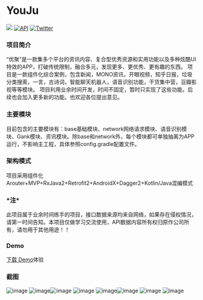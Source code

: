 # YouJu 
[![](https://img.shields.io/badge/platform-android-brightgreen.svg)](https://developer.android.com/index.html)  [![API](https://img.shields.io/badge/API-16%2B-blue.svg?style=flat)](https://android-arsenal.com/api?level=14) [![Twitter](https://img.shields.io/badge/Gradle-3.4.1-brightgreen.svg)](https://github.com/jiangzehui/polygonsview)


### 项目简介
“优聚”是一款集多个平台的资讯内容、复合型优秀资源和实用功能以及多种炫酷UI特效的APP，打破传统限制，融合多元，发现更多、更优秀、更有趣的东西。
项目是一款组件化综合案例，包含新闻，MONO资讯，开眼视频，知乎日报，垃圾分类搜索，一言，古诗词，智能聊天机器人，语音识别功能，干货集中营，豆瓣影视等等模块。
项目利用业余时间开发，时间不固定，暂时只实现了这些功能。后续也会加入更多新的功能。也欢迎各位提出意见。

### 主要模块
目前包含的主要模块有：base基础模块、network网络请求模块、语音识别模块、Gank模块、资讯模块。除base和network外，每个模块都可单独抽离为APP运行，不影响主工程，具体参照config.gradle配置文件。

### 架构模式
项目采用组件化Arouter+MVP+RxJava2+Retrofit2+AndroidX+Dagger2+Kotlin/Java混编模式

### \*注\*
此项目属于业余时间练手的项目，接口数据来源均来自网络，如果存在侵权情况，请第一时间告知。本项目仅做学习交流使用，API数据内容所有权归原作公司所有，请勿用于其他用途！！

### Demo
[下载 Demo](https://www.pgyer.com/pIzQ)体验

### 截图
![image](https://raw.githubusercontent.com/HeYongRui/YouJu/master/screenshot/1.png) ![image](https://raw.githubusercontent.com/HeYongRui/YouJu/master/screenshot/2.png)![image](https://raw.githubusercontent.com/HeYongRui/YouJu/master/screenshot/3.png) 
![image](https://raw.githubusercontent.com/HeYongRui/YouJu/master/screenshot/4.png) ![image](https://raw.githubusercontent.com/HeYongRui/YouJu/master/screenshot/5.png)![image](https://raw.githubusercontent.com/HeYongRui/YouJu/master/screenshot/6.png) 
![image](https://raw.githubusercontent.com/HeYongRui/YouJu/master/screenshot/7.png) ![image](https://raw.githubusercontent.com/HeYongRui/YouJu/master/screenshot/8.png) 